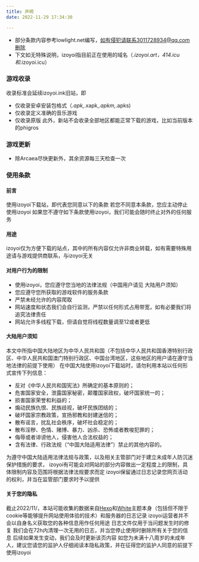 ```yaml
---
title: 声明
date: 2022-11-29 17:34:30

---
```


* 部分条款内容参考lowlight.net编写，如有侵犯请联系3011728934@qq.com删除
* 下文如无特殊说明，izoyoi指目前正在使用的域名（*.izoyoi.art，414.icu和*.izoyoi.icu）

### 游戏收录

收录标准会延续izoyoi.ink旧站，即

* 仅收录安卓安装包格式（*.apk,*.xapk,*.apkm,*.apks)
* 仅收录定义准确的音乐游戏
* 仅收录原版
  此外，新站不会收录全部地区都能正常下载的游戏，比如当前版本的phigros

### 游戏更新

* 除Arcaea尽快更新外，其余资源每三天检查一次

### 使用条款

#### 前言

使用izoyoi下载站，即代表您同意以下的条款
若您不同意本条款，您应主动停止使用izoyoi
如果您不遵守如下条款使用izoyoi，我们可能会随时终止对外的任何服务

#### 用途

izoyoi仅为方便下载的站点，其中的所有内容仅允许非商业转载，如有需要特殊用途请与游戏提供商联系，与izoyoi无关

#### 对用户行为的限制

* 使用izoyoi，您应遵守您当地的法律法规（中国用户请见 大陆用户须知）
* 您应遵守您所获取的游戏软件的服务条款
* 严禁未经允许的内容爬取
* 网站速度和状态我们会自行监测，严禁以任何形式占用带宽，如有必要我们将追究法律责任
* 网站允许多线程下载，但请自觉将线程数量调至12或者更低

#### 大陆用户须知

本文中所指中国大陆地区为中华人民共和国（不包括中华人民共和国香港特别行政区、中华人民共和国澳门特别行政区、中国台湾地区，这些地区的用户请在遵守当地法律的前提下使用）
在中国大陆使用izoyoi下载站时，请勿利用本站以任何形式宣传下列信息：

* 反对《中华人民共和国宪法》所确定的基本原则的；
* 危害国家安全，泄露国家秘密，颠覆国家政权，破坏国家统一的；
* 损害国家荣誉和利益的；
* 煽动民族仇恨、民族歧视，破坏民族团结的；
* 破坏国家宗教政策，宣扬邪教和封建迷信的；
* 散布谣言，扰乱社会秩序，破坏社会稳定的；
* 散布淫秽、色情、赌博、暴力、凶杀、恐怖或者教唆犯罪的；
* 侮辱或者诽谤他人，侵害他人合法权益的；
* 含有法律、行政法规（“中国大陆适用法律”）禁止的其他内容的。

为遵守中国大陆适用法律法规与政策，以及相关主管部门对于建立未成年人防沉迷保护措施的要求，
izoyoi有可能会对网站的部分内容做出一定程度上的限制，具体限制内容及范围将根据法律法规要求而定
izoyoi保留通过日志记录您网页活动的权利，并当在监管部门要求时予以提供

#### 关于您的隐私

截止2022/11/，本站可能收集的数据来自[Hexo](http://hexo.io/)和[White](https://github.com/FuShaoLei/hexo-theme-white)主题本身（包括但不限于cookie等能够提升网站使用体验的技术）和服务器的日志记录
izoyoi运营者并不会以自身名义获取您的各种信息用作任何用途
日志文件仅用于当问题发生时的修复
我们会在72h内清理一次无用的日志，并当您停止使用时删除所有关于您的信息
后续如果发生变动，我们会及时更新该页内容
如您为未满十八周岁的未成年人，建议您请您的监护人仔细阅读本隐私政策，并在征得您的监护人同意的前提下使用izoyoi
